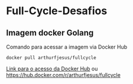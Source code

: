 # Full-Cycle-Desafios

## Imagem docker Golang

Comando para acessar a imagem via Docker Hub

```
docker pull arthurfjesus/fullcycle
```

[Link para o acesso da Docker Hub](https://hub.docker.com/r/arthurfjesus/fullcycle) ou https://hub.docker.com/r/arthurfjesus/fullcycle
